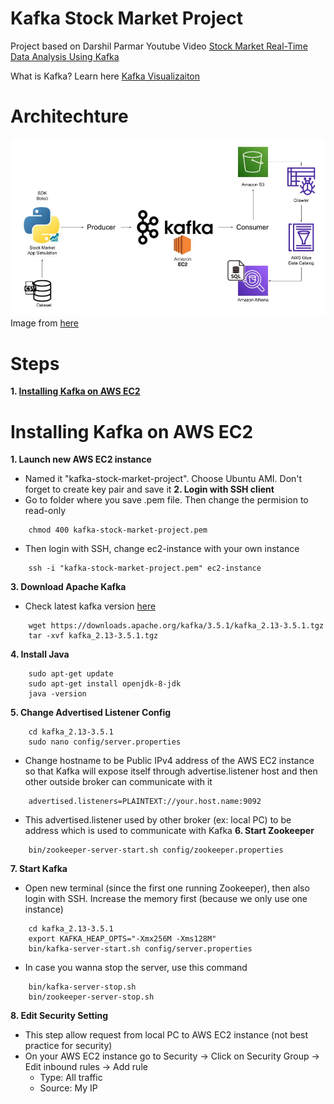 # Kafka Stock Market Project
Project based on Darshil Parmar Youtube Video [Stock Market Real-Time Data Analysis Using Kafka](https://www.youtube.com/watch?v=KerNf0NANMo)

What is Kafka? Learn here [Kafka Visualizaiton](https://softwaremill.com/kafka-visualisation/)
# Architechture

![Alt text](architechture.jpg "Architechture")
Image from [here](https://github.com/darshilparmar/stock-market-kafka-data-engineering-project)
# Steps
**1. [Installing Kafka on AWS EC2](#installing-kafka-on-aws-ec2)**

# Installing Kafka on AWS EC2
**1. Launch new AWS EC2 instance**
- Named it "kafka-stock-market-project". Choose Ubuntu AMI. Don't forget to create key pair and save it 
**2. Login with SSH client**
- Go to folder where you save .pem file. Then change the permision to read-only
```
    chmod 400 kafka-stock-market-project.pem
```

- Then login with SSH, change ec2-instance with your own instance

```
    ssh -i "kafka-stock-market-project.pem" ec2-instance
```
**3. Download Apache Kafka**
- Check latest kafka version [here](https://kafka.apache.org/downloads)
```
    wget https://downloads.apache.org/kafka/3.5.1/kafka_2.13-3.5.1.tgz
    tar -xvf kafka_2.13-3.5.1.tgz
```
**4. Install Java**
```
    sudo apt-get update
    sudo apt-get install openjdk-8-jdk
    java -version
```
**5. Change Advertised Listener Config**
```
    cd kafka_2.13-3.5.1
    sudo nano config/server.properties
```
- Change hostname to be Public IPv4 address of the AWS EC2 instance so that Kafka will expose itself through advertise.listener host and then other outside broker can communicate with it
```
    advertised.listeners=PLAINTEXT://your.host.name:9092
```
- This advertised.listener used by other broker (ex: local PC) to be address which is used to communicate with Kafka
**6. Start Zookeeper**
```
    bin/zookeeper-server-start.sh config/zookeeper.properties
```
**7. Start Kafka**
- Open new terminal (since the first one running Zookeeper), then also login with SSH. Increase the memory first (because we only use one instance)
```
    cd kafka_2.13-3.5.1
    export KAFKA_HEAP_OPTS="-Xmx256M -Xms128M"
    bin/kafka-server-start.sh config/server.properties
```

- In case you wanna stop the server, use this command
```
    bin/kafka-server-stop.sh
    bin/zookeeper-server-stop.sh
```
**8. Edit Security Setting**
- This step allow request from local PC to AWS EC2 instance (not best practice for security)
- On your AWS EC2 instance go to Security -> Click on Security Group -> Edit inbound rules -> Add rule
    - Type: All traffic
    - Source: My IP
